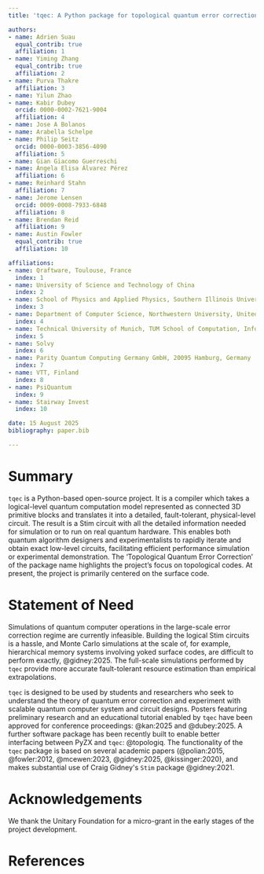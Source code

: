 ```yaml
---
title: 'tqec: A Python package for topological quantum error correction'

authors:
- name: Adrien Suau
  equal_contrib: true
  affiliation: 1
- name: Yiming Zhang
  equal_contrib: true
  affiliation: 2
- name: Purva Thakre
  affiliation: 3
- name: Yilun Zhao
- name: Kabir Dubey
  orcid: 0000-0002-7621-9004
  affiliation: 4
- name: Jose A Bolanos
- name: Arabella Schelpe
- name: Philip Seitz
  orcid: 0000-0003-3856-4090
  affiliation: 5
- name: Gian Giacomo Guerreschi
- name: Ángela Elisa Álvarez Pérez
  affiliation: 6
- name: Reinhard Stahn
  affiliation: 7
- name: Jerome Lensen
  orcid: 0009-0008-7933-6848
  affiliation: 8
- name: Brendan Reid
  affiliation: 9
- name: Austin Fowler
  equal_contrib: true
  affiliation: 10

affiliations:
- name: Qraftware, Toulouse, France
  index: 1
- name: University of Science and Technology of China
  index: 2
- name: School of Physics and Applied Physics, Southern Illinois University, Carbondale, IL, 62901, USA
  index: 3
- name: Department of Computer Science, Northwestern University, United States
  index: 4
- name: Technical University of Munich, TUM School of Computation, Information and Technology
  index: 5
- name: Solvy
  index: 6
- name: Parity Quantum Computing Germany GmbH, 20095 Hamburg, Germany
  index: 7
- name: VTT, Finland
  index: 8
- name: PsiQuantum
  index: 9
- name: Stairway Invest
  index: 10

date: 15 August 2025
bibliography: paper.bib

---
```


# Summary

`tqec` is a Python-based open-source project. It is a compiler which takes a logical-level quantum
computation model represented as connected 3D primitive blocks and translates it into a detailed,
fault-tolerant, physical-level circuit. The result is a Stim circuit with all the detailed
information needed for simulation or to run on real quantum hardware. This enables both quantum algorithm
designers and experimentalists to rapidly iterate and obtain exact low-level circuits, facilitating
efficient performance simulation or experimental demonstration. The ‘Topological Quantum Error Correction’
of the package name highlights the project’s focus on topological codes. At present, the project is
primarily centered on the surface code.

# Statement of Need

Simulations of quantum computer operations in the large-scale error correction regime are currently
infeasible. Building the logical Stim circuits is a hassle, and Monte Carlo simulations at the scale of,
for example, hierarchical memory systems involving yoked surface codes, are difficult to perform exactly, @gidney:2025.
The full-scale simulations performed by `tqec` provide more accurate fault-tolerant resource estimation
than empirical extrapolations.

`tqec` is designed to be used by students and researchers who seek to understand the theory of quantum
error correction and experiment with scalable quantum computer system and circuit designs. Posters featuring
preliminary research and an educational tutorial enabled by `tqec` have been approved for conference
proceedings: @kan:2025 and @dubey:2025. A further software package has been recently built to enable better interfacing
between PyZX and `tqec`: @topologiq. The functionality of the `tqec` package is based on several
academic papers (@polian:2015, @fowler:2012, @mcewen:2023, @gidney:2025, @kissinger:2020), and makes
substantial use of Craig Gidney's `Stim` package @gidney:2021.

# Acknowledgements

We thank the Unitary Foundation for a micro-grant in the early stages of the project development.

# References
